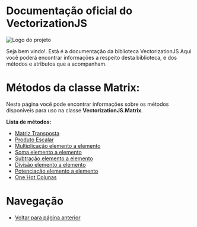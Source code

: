 # Documentação oficial do VectorizationJS
![Logo do projeto](https://github.com/WilliamJardim/VectorizationJS/blob/main/imagens/logo512x512.png)

Seja bem vindo!. Está é a documentação da biblioteca VectorizationJS
Aqui você poderá encontrar informações a respeito desta biblioteca, e dos métodos e atributos que a acompanham.

# Métodos da classe Matrix:
Nesta página você pode encontrar informações sobre os métodos disponíveis para uso na classe **VectorizationJS.Matrix**.

**Lista de métodos:**
 - [Matriz Transposta](Transposta/page.md)
 - [Produto Escalar](ProdutoEscalar/page.md)
 - [Multiplicação elemento a elemento](Multiplicacao/page.md)
 - [Soma elemento a elemento](Soma/page.md)
 - [Subtração elemento a elemento](Subtracao/page.md)
 - [Divisão elemento a elemento](Divisao/page.md)
 - [Potenciação elemento a elemento](Potenciacao/page.md)
 - [One Hot Colunas](OneHotColunas/page.md)

# Navegação
* [Voltar para página anterior](../page.md)